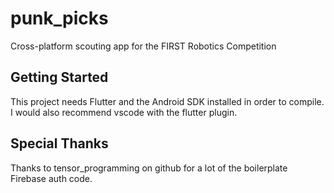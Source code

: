 # punk_picks

Cross-platform scouting app for the FIRST Robotics Competition

## Getting Started

This project needs Flutter and the Android SDK installed in order to compile. I would also recommend vscode with the flutter plugin.

## Special Thanks

Thanks to tensor_programming on github for a lot of the boilerplate Firebase auth code.
